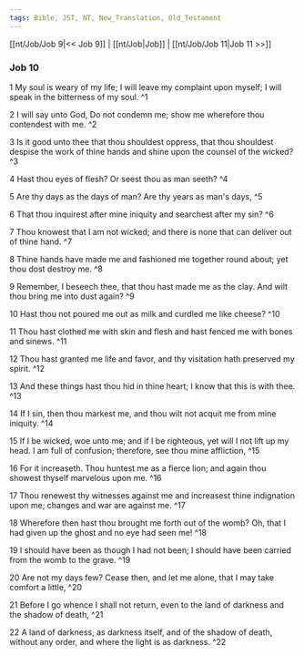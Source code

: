 ```yaml
---
tags: Bible, JST, NT, New_Translation, Old_Testament
---
```


[[nt/Job/Job 9|<< Job 9]] | [[nt/Job|Job]] | [[nt/Job/Job 11|Job 11 >>]]

### Job 10

1 My soul is weary of my life; I will leave my complaint upon myself; I will speak in the bitterness of my soul.  ^1

2 I will say unto God, Do not condemn me; show me wherefore thou contendest with me.  ^2

3 Is it good unto thee that thou shouldest oppress, that thou shouldest despise the work of thine hands and shine upon the counsel of the wicked?  ^3

4 Hast thou eyes of flesh? Or seest thou as man seeth?  ^4

5 Are thy days as the days of man? Are thy years as man\'s days,  ^5

6 That thou inquirest after mine iniquity and searchest after my sin?  ^6

7 Thou knowest that I am not wicked; and there is none that can deliver out of thine hand.  ^7

8 Thine hands have made me and fashioned me together round about; yet thou dost destroy me.  ^8

9 Remember, I beseech thee, that thou hast made me as the clay. And wilt thou bring me into dust again?  ^9

10 Hast thou not poured me out as milk and curdled me like cheese?  ^10

11 Thou hast clothed me with skin and flesh and hast fenced me with bones and sinews.  ^11

12 Thou hast granted me life and favor, and thy visitation hath preserved my spirit.  ^12

13 And these things hast thou hid in thine heart; I know that this is with thee.  ^13

14 If I sin, then thou markest me, and thou wilt not acquit me from mine iniquity.  ^14

15 If I be wicked, woe unto me; and if I be righteous, yet will I not lift up my head. I am full of confusion; therefore, see thou mine affliction,  ^15

16 For it increaseth. Thou huntest me as a fierce lion; and again thou showest thyself marvelous upon me.  ^16

17 Thou renewest thy witnesses against me and increasest thine indignation upon me; changes and war are against me.  ^17

18 Wherefore then hast thou brought me forth out of the womb? Oh, that I had given up the ghost and no eye had seen me!  ^18

19 I should have been as though I had not been; I should have been carried from the womb to the grave.  ^19

20 Are not my days few? Cease then, and let me alone, that I may take comfort a little,  ^20

21 Before I go whence I shall not return, even to the land of darkness and the shadow of death,  ^21

22 A land of darkness, as darkness itself, and of the shadow of death, without any order, and where the light is as darkness.  ^22

 
